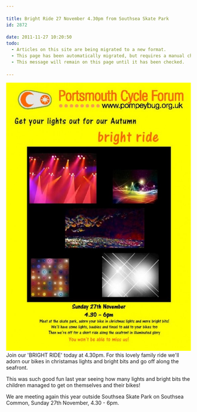 ```yaml
---

title: Bright Ride 27 November 4.30pm from Southsea Skate Park
id: 2872

date: 2011-11-27 10:20:50
todo:
  - Articles on this site are being migrated to a new format.
  - This page has been automatically migrated, but requires a manual check-&-tune to ensure the format and links all work as expected.
  - This message will remain on this page until it has been checked.

---
```


[![Poster for our Bright Ride on Sunday 27 November at 4.30pm](/public/assets/bright-ride-poster-pdf-552x800.jpg "Bright Ride poster")](/assets/bright-ride-poster-pdf.jpg)Join our 'BRIGHT RIDE' today at 4.30pm. For this lovely family ride we'll adorn our bikes in christamas lights and bright bits and go off along the seafront.

This was such good fun last year seeing how many lights and bright bits the children managed to get on themselves and their bikes!

We are meeting again this year outside Southsea Skate Park on Southsea Common, Sunday 27th November, 4.30 - 6pm.